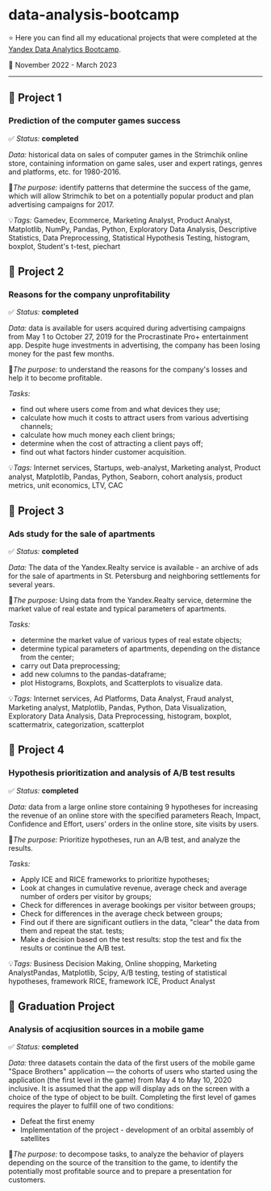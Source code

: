 # data-analysis-bootcamp

⭐ Here you can find all my educational projects that were completed at the [Yandex Data Analytics Bootcamp](https://practicum.yandex.ru/profile/data-analyst-bootcamp/).

 📅 November 2022 - March 2023

---

## 📖 Project 1
### Prediction of the computer games success

✅ *Status:* **completed**

*Data:* historical data on sales of computer games in the Strimchik online store, containing information on game sales, user and expert ratings, genres and platforms, etc. for 1980-2016.

🎯*The purpose:* identify patterns that determine the success of the game, which will allow Strimchik to bet on a potentially popular product and plan advertising campaigns for 2017.

💡*Tags:* Gamedev, Ecommerce, Marketing Analyst, Product Analyst, Matplotlib, NumPy, Pandas, Python, Exploratory Data Analysis, Descriptive Statistics, Data Preprocessing, Statistical Hypothesis Testing,  histogram, boxplot, Student's t-test, piechart


## 📖 Project 2
### Reasons for the company unprofitability

✅ *Status:* **completed**

*Data:* data is available for users acquired during advertising campaigns from May 1 to October 27, 2019 for the Procrastinate Pro+ entertainment app. Despite huge investments in advertising, the company has been losing money for the past few months.

🎯*The purpose:* to understand the reasons for the company's losses and help it to become profitable.

*Tasks:*

- find out where users come from and what devices they use;
- calculate how much it costs to attract users from various advertising channels;
- calculate how much money each client brings;
- determine when the cost of attracting a client pays off;
- find out what factors hinder customer acquisition.

💡*Tags:* Internet services, Startups, web-analyst, Marketing analyst, Product analyst, Matplotlib, Pandas, Python, Seaborn, cohort analysis, product metrics, unit economics, LTV, CAC


## 📖 Project 3
### Ads study for the sale of apartments

✅ *Status:* **completed**

*Data:* The data of the Yandex.Realty service is available - an archive of ads for the sale of apartments in St. Petersburg and neighboring settlements for several years. 

🎯*The purpose:* Using data from the Yandex.Realty service, determine the market value of real estate and typical parameters of apartments.

*Tasks:* 
- determine the market value of various types of real estate objects; 
- determine typical parameters of apartments, depending on the distance from the center;
- carry out Data preprocessing; 
- add new columns to the pandas-dataframe; 
- plot Histograms, Boxplots, and Scatterplots to visualize data.

💡*Tags:* Internet services, Ad Platforms, Data Analyst, Fraud analyst, Marketing analyst, Matplotlib, Pandas, Python, Data Visualization, Exploratory Data Analysis, Data Preprocessing, histogram, boxplot, scattermatrix, categorization, scatterplot


## 📖 Project 4
### Hypothesis prioritization and analysis of A/B test results

✅ *Status:* **completed**

*Data:* data from a large online store containing 9 hypotheses for increasing the revenue of an online store with the specified parameters Reach, Impact, Confidence and Effort, users' orders in the online store, site visits by users.

🎯*The purpose:* Prioritize hypotheses, run an A/B test, and analyze the results.

*Tasks:*
- Apply ICE and RICE frameworks to prioritize hypotheses;
- Look at changes in cumulative revenue, average check and average number of orders per visitor by groups;
- Check for differences in average bookings per visitor between groups;
- Check for differences in the average check between groups;
- Find out if there are significant outliers in the data, "clear" the data from them and repeat the stat. tests;
- Make a decision based on the test results: stop the test and fix the results or continue the A/B test.

💡*Tags:* Business Decision Making, Online shopping, Marketing AnalystPandas, Matplotlib, Scipy, A/B testing, testing of statistical hypotheses, framework RICE, framework ICE, Product Analyst

## 📖 Graduation Project
### Analysis of acqiusition sources in a mobile game

✅ *Status:* **completed**

*Data:* three datasets contain the data of the first users of the mobile game "Space Brothers" application — the cohorts of users who started using the application (the first level in the game) from May 4 to May 10, 2020 inclusive. It is assumed that the app will display ads on the screen with a choice of the type of object to be built. Completing the first level of games requires the player to fulfill one of two conditions:
- Defeat the first enemy
- Implementation of the project - development of an orbital assembly of satellites

🎯*The purpose:* to decompose tasks, to analyze the behavior of players depending on the source of the transition to the game, to identify the potentially most profitable source and to prepare a presentation for customers.
